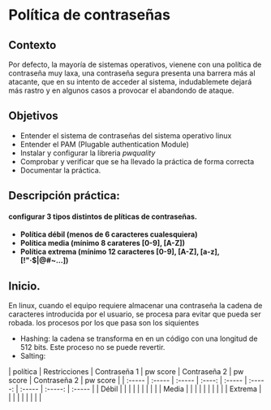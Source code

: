 # Política de contraseñas

## Contexto
Por defecto, la mayoría de sistemas operativos, vienene con una política de contraseña muy laxa, una contraseña segura presenta una barrera más al atacante, que en su intento de acceder al sistema, indudablemete dejará más rastro y en algunos casos a provocar el abandondo de ataque.

## Objetivos
* Entender el sistema de contraseñas del sistema operativo linux
* Entender el PAM (Plugable authentication Module)
* Instalar y configurar la libreria _pwquality_
* Comprobar y verificar que se ha llevado la práctica de forma correcta
* Documentar la práctica.

## Descripción práctica:
#### configurar 3 tipos distintos de plíticas de contraseñas.
* **Política débil (menos de 6 caracteres cualesquiera)**
* **Política media (mínimo 8 carateres [0-9], [A-Z])**
* **Política extrema (mínimo 12 caracteres [0-9], [A-Z], [a-z], [!"·$|@#~...])**

## Inicio.
En linux, cuando el equipo requiere almacenar una contraseña la cadena de caracteres introducida por el usuario, se procesa para evitar que pueda ser robada. los procesos por los que pasa son los siquientes
- Hashing: la cadena se transforma en en un código con una longitud de 512 bits. Este proceso no se puede revertir.
- Salting: 



| política | Restricciones | Contraseña 1 | pw score | Contraseña 2 | pw score | Contraseña 2 | pw score |
| :----- | :----- | :----- | :----: | :----- | :-----: | :----- | :-----: | :----- |
| Débil |  |  |  |  |  |  |  |  |
| Media |  |  |  |  |  |  |  |  |
| Extrema |  |  |  |  |  |  |  |  |